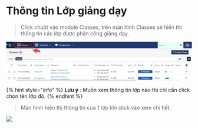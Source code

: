 # Thông tin Lớp giảng dạy

> Click chuột vào module Classes, trên màn hình Classes sẽ hiển thị thông tin các lớp được phân công giảng dạy.

![](<../.gitbook/assets/thong tin 2.jpg>)

{% hint style="info" %}
**Lưu ý** : Muốn xem thông tin lớp nào thì chỉ cần click chọn tên lớp đó.
{% endhint %}

> Màn hình hiển thị thông tin của 1 lớp khi click vào xem chi tiết.

![](../.gitbook/assets/thôngtn3.jpg)
